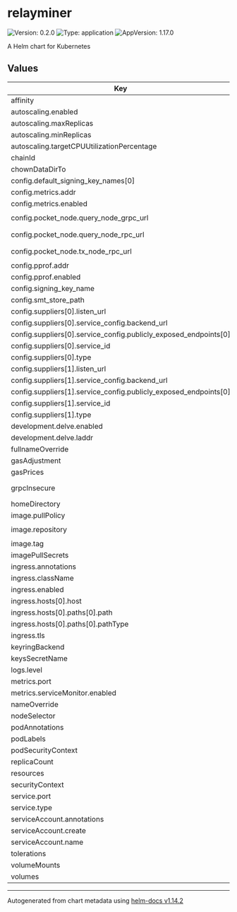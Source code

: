 # relayminer

![Version: 0.2.0](https://img.shields.io/badge/Version-0.2.0-informational?style=flat-square) ![Type: application](https://img.shields.io/badge/Type-application-informational?style=flat-square) ![AppVersion: 1.17.0](https://img.shields.io/badge/AppVersion-1.17.0-informational?style=flat-square)

A Helm chart for Kubernetes

## Values

| Key | Type | Default | Description |
|-----|------|---------|-------------|
| affinity | object | `{}` |  |
| autoscaling.enabled | bool | `false` |  |
| autoscaling.maxReplicas | int | `100` |  |
| autoscaling.minReplicas | int | `1` |  |
| autoscaling.targetCPUUtilizationPercentage | int | `80` |  |
| chainId | string | `"pocket"` |  |
| chownDataDirTo | string | `""` |  |
| config.default_signing_key_names[0] | string | `"supplier1"` |  |
| config.metrics.addr | string | `":9090"` |  |
| config.metrics.enabled | bool | `true` |  |
| config.pocket_node.query_node_grpc_url | string | `"tcp://poktroll-validator:9090"` |  |
| config.pocket_node.query_node_rpc_url | string | `"tcp://poktroll-validator:26657"` |  |
| config.pocket_node.tx_node_rpc_url | string | `"tcp://poktroll-validator:26657"` |  |
| config.pprof.addr | string | `"localhost:6060"` |  |
| config.pprof.enabled | bool | `true` |  |
| config.signing_key_name | string | `"supplier1"` |  |
| config.smt_store_path | string | `"smt_stores"` |  |
| config.suppliers[0].listen_url | string | `"http://0.0.0.0:8545"` |  |
| config.suppliers[0].service_config.backend_url | string | `"http://anvil:8547/"` |  |
| config.suppliers[0].service_config.publicly_exposed_endpoints[0] | string | `"relayminers"` |  |
| config.suppliers[0].service_id | string | `"anvil"` |  |
| config.suppliers[0].type | string | `"http"` |  |
| config.suppliers[1].listen_url | string | `"ws://0.0.0.0:8545"` |  |
| config.suppliers[1].service_config.backend_url | string | `"ws://anvil:8547/"` |  |
| config.suppliers[1].service_config.publicly_exposed_endpoints[0] | string | `"relayminers"` |  |
| config.suppliers[1].service_id | string | `"anvilws"` |  |
| config.suppliers[1].type | string | `"http"` |  |
| development.delve.enabled | bool | `false` |  |
| development.delve.laddr | string | `":40004"` |  |
| fullnameOverride | string | `""` |  |
| gasAdjustment | float | `1.5` |  |
| gasPrices | string | `"0.0001upokt"` |  |
| grpcInsecure | bool | `false` | grpc-insecure |
| homeDirectory | string | `"/root/.pocket"` |  |
| image.pullPolicy | string | `"IfNotPresent"` |  |
| image.repository | string | `"ghcr.io/pokt-network/pocketd"` |  |
| image.tag | string | `"latest"` |  |
| imagePullSecrets | list | `[]` |  |
| ingress.annotations | object | `{}` |  |
| ingress.className | string | `""` |  |
| ingress.enabled | bool | `false` |  |
| ingress.hosts[0].host | string | `"chart-example.local"` |  |
| ingress.hosts[0].paths[0].path | string | `"/"` |  |
| ingress.hosts[0].paths[0].pathType | string | `"ImplementationSpecific"` |  |
| ingress.tls | list | `[]` |  |
| keyringBackend | string | `"test"` |  |
| keysSecretName | string | `""` |  |
| logs.level | string | `"info"` |  |
| metrics.port | int | `9090` |  |
| metrics.serviceMonitor.enabled | bool | `false` |  |
| nameOverride | string | `""` |  |
| nodeSelector | object | `{}` |  |
| podAnnotations | object | `{}` |  |
| podLabels | object | `{}` |  |
| podSecurityContext | object | `{}` |  |
| replicaCount | int | `1` |  |
| resources | object | `{}` |  |
| securityContext | object | `{}` |  |
| service.port | int | `8545` |  |
| service.type | string | `"ClusterIP"` |  |
| serviceAccount.annotations | object | `{}` |  |
| serviceAccount.create | bool | `true` |  |
| serviceAccount.name | string | `""` |  |
| tolerations | list | `[]` |  |
| volumeMounts | list | `[]` |  |
| volumes | list | `[]` |  |

----------------------------------------------
Autogenerated from chart metadata using [helm-docs v1.14.2](https://github.com/norwoodj/helm-docs/releases/v1.14.2)
